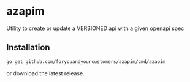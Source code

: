 # azapim

Utility to create or update a VERSIONED api with a given openapi spec

## Installation

```bash
go get github.com/foryouandyourcustomers/azapim/cmd/azapim
```

or download the latest release.

<!-- 
## Usage

```bash
./kvget -h
Usage of ./kvget.linux:
  -s string
        Name of the secret to retrieve (env var: SECRET)
  -v string
        Name of the keyvault (env var: VAULT)
```

Lets retrieve the value of the secret "myawesomesecret" from the keyvault "fyayctestvault"
```bash
# via cli flags
./kvget -s myawesomesecret -v fyayctestvault

# via env vars
SECRET=myawesomesecret VAULT=fyayctestvault ./kvget
```

The utility first tries to use the login from the azure cli.
If this fails it will try to retrieve credentials from the [runtime environment](https://docs.microsoft.com/en-us/azure/developer/go/azure-sdk-authorization#use-environment-based-authentication). -->
